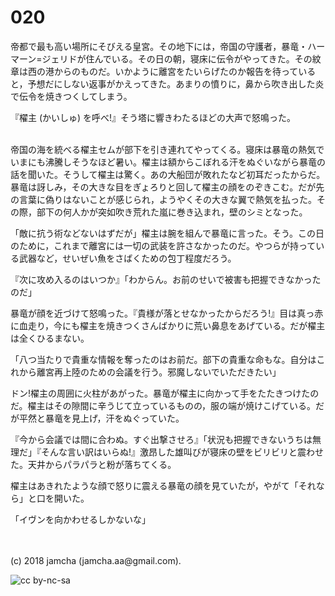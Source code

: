 # 020

帝都で最も高い場所にそびえる皇宮。その地下には，帝国の守護者，暴竜・ハーマーン=ジェリドが住んでいる。その日の朝，寝床に伝令がやってきた。その紋章は西の港からのものだ。いかように離宮をたいらげたのか報告を待っていると，予想だにしない返事がかえってきた。あまりの憤りに，鼻から吹き出した炎で伝令を焼きつくしてしまう。  

『櫂主 (かいしゅ) を呼べ!』そう塔に響きわたるほどの大声で怒鳴った。  

<br>  
帝国の海を統べる櫂主セムが部下を引き連れてやってくる。寝床は暴竜の熱気でいまにも沸騰しそうなほど暑い。櫂主は額からこぼれる汗をぬぐいながら暴竜の話を聞いた。そうして櫂主は驚く。あの大船団が敗れたなど初耳だったからだ。暴竜は訝しみ，その大きな目をぎょろりと回して櫂主の顔をのぞきこむ。だが先の言葉に偽りはないことが感じられ，ようやくその大きな翼で熱気を払った。その際，部下の何人かが突如吹き荒れた嵐に巻き込まれ，壁のシミとなった。  

「敵に抗う術などないはずだが」櫂主は腕を組んで暴竜に言った。そう。この日のために，これまで離宮には一切の武装を許さなかったのだ。やつらが持っている武器など，せいぜい魚をさばくための包丁程度だろう。  

『次に攻め入るのはいつか』「わからん。お前のせいで被害も把握できなかったのだ」  

暴竜が顔を近づけて怒鳴った。『貴様が落とせなかったからだろう!』目は真っ赤に血走り，今にも櫂主を焼きつくさんばかりに荒い鼻息をあげている。だが櫂主は全くひるまない。  

「八つ当たりで貴重な情報を奪ったのはお前だ。部下の貴重な命もな。自分はこれから離宮再上陸のための会議を行う。邪魔しないでいただきたい」  

ドン!櫂主の周囲に火柱があがった。暴竜が櫂主に向かって手をたたきつけたのだ。櫂主はその隙間に辛うじて立っているものの，服の端が焼けこげている。だが平然と暴竜を見上げ，汗をぬぐっていた。  

『今から会議では間に合わぬ。すぐ出撃させろ』「状況も把握できないうちは無理だ」『そんな言い訳はいらぬ!』激昂した雄叫びが寝床の壁をビリビリと震わせた。天井からパラパラと粉が落ちてくる。  

櫂主はあきれたような顔で怒りに震える暴竜の顔を見ていたが，やがて「それなら」と口を開いた。  

「イヴンを向かわせるしかないな」  

<br>  
<br>  
(c) 2018 jamcha (jamcha.aa@gmail.com).  

![cc by-nc-sa](http://i.creativecommons.org/l/by-nc-sa/4.0/88x31.png)
